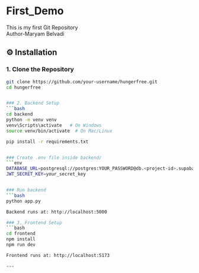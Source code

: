 # First_Demo
This is my first Git Repository
<br>
Author-Maryam Belvadi
## ⚙️ Installation

### 1. Clone the Repository
```bash
git clone https://github.com/your-username/hungerfree.git
cd hungerfree


### 2. Backend Setup
```bash
cd backend
python -m venv venv
venv\Scripts\activate   # On Windows
source venv/bin/activate  # On Mac/Linux

pip install -r requirements.txt


### Create .env file inside backend/
```env
DATABASE_URL=postgresql://postgres:YOUR_PASSWORD@db.<project-id>.supabase.co:5432/postgres
JWT_SECRET_KEY=your_secret_key


### Run backend
```bash
python app.py

Backend runs at: http://localhost:5000

### 3. Frontend Setup
```bash
cd frontend
npm install
npm run dev

Frontend runs at: http://localhost:5173

---
